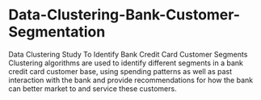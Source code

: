 # Data-Clustering-Bank-Customer-Segmentation
Data Clustering Study To Identify Bank Credit Card Customer Segments
Clustering algorithms are used to identify different segments in a bank credit card customer base, using spending patterns as well as past interaction with the bank and provide recommendations for how the bank can better market to and service these customers.
